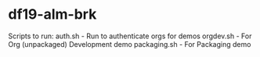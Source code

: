 # df19-alm-brk

Scripts to run:
auth.sh - Run to authenticate orgs for demos
orgdev.sh - For Org (unpackaged) Development demo
packaging.sh - For Packaging demo


